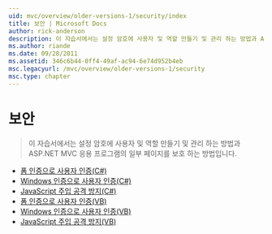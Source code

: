 ```yaml
---
uid: mvc/overview/older-versions-1/security/index
title: 보안 | Microsoft Docs
author: rick-anderson
description: 이 자습서에서는 설정 암호에 사용자 및 역할 만들기 및 관리 하는 방법과 ASP.NET MVC 응용 프로그램의 일부 페이지를 보호 하는 방법입니다.
ms.author: riande
ms.date: 09/28/2011
ms.assetid: 346c6b44-0ff4-49af-ac94-6e74d952b4eb
msc.legacyurl: /mvc/overview/older-versions-1/security
msc.type: chapter
---
```

<a name="security"></a>보안
====================
> 이 자습서에서는 설정 암호에 사용자 및 역할 만들기 및 관리 하는 방법과 ASP.NET MVC 응용 프로그램의 일부 페이지를 보호 하는 방법입니다.


- [폼 인증으로 사용자 인증(C#)](authenticating-users-with-forms-authentication-cs.md)
- [Windows 인증으로 사용자 인증(C#)](authenticating-users-with-windows-authentication-cs.md)
- [JavaScript 주입 공격 방지(C#)](preventing-javascript-injection-attacks-cs.md)
- [폼 인증으로 사용자 인증(VB)](authenticating-users-with-forms-authentication-vb.md)
- [Windows 인증으로 사용자 인증(VB)](authenticating-users-with-windows-authentication-vb.md)
- [JavaScript 주입 공격 방지(VB)](preventing-javascript-injection-attacks-vb.md)
